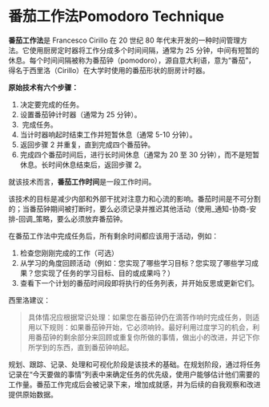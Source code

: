 # 番茄工作法Pomodoro Technique

**番茄工作法**是 Francesco Cirillo 在 20 世纪 80 年代末开发的一种时间管理方法。它使用厨房定时器将工作分成多个时间间隔，通常为 25 分钟，中间有短暂的休息。每个时间间隔被称为番茄钟（pomodoro），源自意大利语，意为“番茄”，得名于西里洛（Cirillo）在大学时使用的番茄形状的厨房计时器。

**原始技术有六个步骤：**

1. 决定要完成的任务。
2. 设置番茄钟计时器（通常为 25 分钟）。
3.  完成任务。
4. 当计时器响起时结束工作并短暂休息（通常 5-10 分钟）。 
5. 返回步骤 2 并重复，直到完成四个番茄钟。
6. 完成四个番茄时间后，进行长时间休息（通常为 20 至 30 分钟），而不是短暂休息。长时间休息结束后，返回步骤 2。

就该技术而言，**番茄工作时间**是一段工作时间。

该技术的目标是减少内部和外部干扰对注意力和心流的影响。番茄时间是不可分割的；当番茄钟期间被打断时，要么必须记录并推迟其他活动（使用_通知-协商-安排-回调_策略，要么必须放弃番茄钟。

在番茄工作法中完成任务后，所有剩余时间都应该用于活动，例如：

1. 检查您刚刚完成的工作（可选）
2. 从学习的角度回顾活动（例如：您实现了哪些学习目标？您实现了哪些学习成果？您实现了任务的学习目标、目的或成果吗？）
3. 查看下一个计划的番茄时间段即将执行的任务列表，并开始反思或更新它们。

西里洛建议：

> 具体情况应根据常识处理：如果您在番茄钟仍在滴答作响时完成任务，则适用以下规则：如果番茄钟开始，它必须响铃。最好利用过度学习的机会，利用番茄钟的剩余部分来回顾或重复你所做的事情，做出小的改进，并记下你所学到的东西，直到番茄钟响起。


规划、跟踪、记录、处理和可视化阶段是该技术的基础。在规划阶段，通过将任务记录在“今天要做的事情”列表中来确定任务的优先级，使用户能够估计他们需要的工作量。番茄工作完成后会被记录下来，增加成就感，并为后续的自我观察和改进提供原始数据。